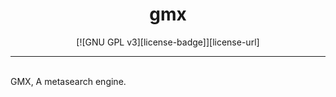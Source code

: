 <h1 align="center">
  gmx
</h1>
<div align="center">
  [![GNU GPL v3][license-badge]][license-url]
</div>
<hr><br>
GMX, A metasearch engine.

[license-badge]: https://img.shields.io/badge/LICENSE-gnu%20gpl%20v3-orange?style=for-the-badge&logo=github
[license-url]: https://github.com/gamemaster123356/gmx/blob/master/LICENSE
